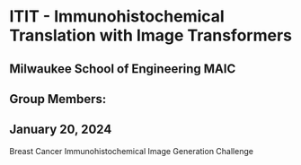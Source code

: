 # ITIT - Immunohistochemical Translation with Image Transformers
## Milwaukee School of Engineering MAIC
## Group Members: 
## January 20, 2024
Breast Cancer Immunohistochemical Image Generation Challenge
